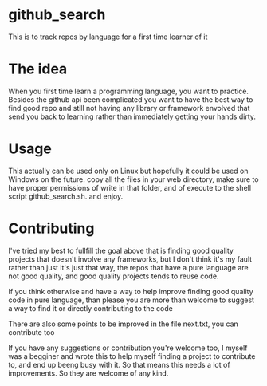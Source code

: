 # github_search
This is to track repos by language for a first time learner of it

# The idea
When you first time learn a programming language, you want to practice. Besides the github api been complicated you want to have the best way to find good repo and still not having any library or framework envolved that send you back to learning rather than immediately getting your hands dirty.

# Usage
This actually can be used only on Linux but hopefully it could be used on Windows on the future.
copy all the files in your web directory, make sure to have proper permissions of write in that folder, and of execute to the shell script github_search.sh.
and enjoy.

# Contributing
I've tried my best to fullfill the goal above that is finding good quality projects that doesn't involve any frameworks, but I don't think it's my fault rather than just it's just that way, the repos that have a pure language are not good quality, and good quality projects tends to reuse code.

If you think otherwise and have a way to help improve finding good quality code in pure language, than please you are more than welcome to suggest a way to find it or directly contributing to the code

There are also some points to be improved in the file next.txt, you can contribute too

If you have any suggestions or contribution you're welcome too, I myself was a begginer and wrote this to help myself finding a project to contribute to, and end up beeng busy with it. So that means this needs a lot of improvements. So they are welcome of any kind.
